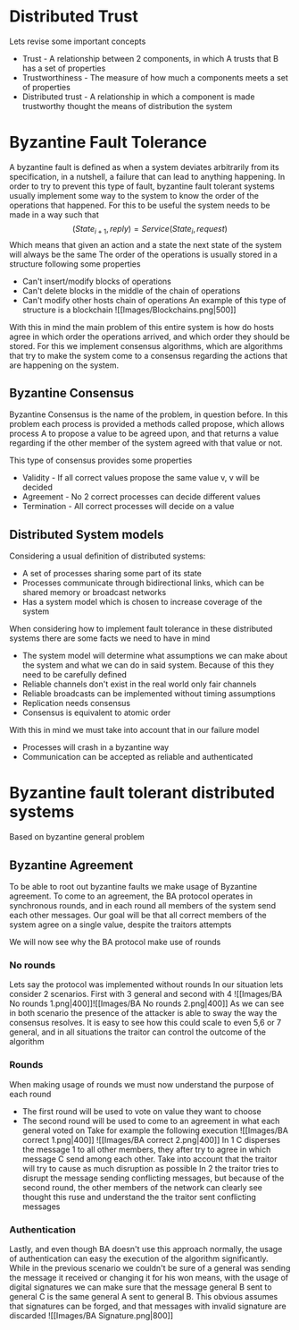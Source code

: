 
# Distributed Trust

Lets revise some important concepts
- Trust - A relationship between 2 components, in which A trusts that B has a set of properties
- Trustworthiness - The measure of how much a components meets a set of properties
- Distributed trust - A relationship in which a component is made trustworthy thought the means of distribution the system

# Byzantine Fault Tolerance

A byzantine fault is defined as when a system deviates arbitrarily from its specification, in a nutshell, a failure that can lead to anything happening.
In order to try to prevent this type of fault, byzantine fault tolerant systems usually implement some way to the system to know the order of the operations that happened.
For this to be useful the system needs to be made in a way such that
$$(State_{i+1},reply)=Service(State_i,request)$$
Which means that given an action and a state the next state of the system will always be the same 
The order of the operations is usually stored in a structure following some properties
- Can't insert/modify blocks of operations
- Can't delete blocks in the middle of the chain of operations
- Can't modify other hosts chain of operations
An example of this type of structure is a blockchain
![[Images/Blockchains.png|500]]

With this in mind the main problem of this entire system is how do hosts agree in which order the operations arrived, and which order they should be stored.
For this we implement consensus algorithms, which are algorithms that try to make the system come to a consensus regarding the actions that are happening on the system.

## Byzantine Consensus

Byzantine Consensus is the name of the problem, in question before.
In this problem each process is provided a methods called propose, which allows process A to propose a value to be agreed upon, and that returns a value regarding if the other member of the system agreed with that value or not.

This type of consensus provides some properties
- Validity - If all correct values propose the same value v, v will be decided
- Agreement - No 2 correct processes can decide different values
- Termination - All correct processes will decide on a value

## Distributed System models

Considering a usual definition of distributed systems:
- A set of processes sharing some part of its state
- Processes communicate through bidirectional links, which can be shared memory or broadcast networks
- Has a system model which is chosen to increase coverage of the system

When considering how to implement fault tolerance in these distributed systems there are some facts we need to have in mind
- The system model will determine what assumptions we can make about the system and what we can do in said system. Because of this they need to be carefully defined
- Reliable channels don't exist in the real world only fair channels
- Reliable broadcasts can be implemented without timing assumptions
- Replication needs consensus
- Consensus is equivalent to atomic order

With this in mind we must take into account that in our failure model
- Processes will crash in a byzantine way
- Communication can be accepted as reliable and authenticated

# Byzantine fault tolerant distributed systems

Based on byzantine general problem

## Byzantine Agreement

To be able to root out byzantine faults we make usage of Byzantine agreement.
To come to an agreement, the BA protocol operates in synchronous rounds, and in each round all members of the system send each other messages.
Our goal will be that all correct members of the system agree on a single value, despite the traitors attempts

We will now see why the BA protocol make use of rounds

### No rounds

Lets say the protocol was implemented without rounds
In our situation lets consider 2 scenarios. 
First with 3 general and second with 4
![[Images/BA No rounds 1.png|400]]![[Images/BA No rounds 2.png|400]]
As we can see in both scenario the presence of the attacker is able to sway the way the consensus resolves.
It is easy to see how this could scale to even 5,6 or 7 general, and in all situations the traitor can control the outcome of the algorithm

### Rounds

When making usage of rounds we must now understand the purpose of each round
- The first round will be used to vote on value they want to choose
- The second round will be used to come to an agreement in what each general voted on
Take for example the following execution
![[Images/BA correct 1.png|400]] ![[Images/BA correct 2.png|400]]
In 1 C disperses the message 1 to all other members, they after try to agree in which message C send among each other.
Take into account that the traitor will try to cause as much disruption as possible
In 2 the traitor tries to disrupt the message sending conflicting messages, but because of the second round, the other members of the network can clearly see thought this ruse and understand the the traitor sent conflicting messages

### Authentication

Lastly, and even though BA doesn't use this approach normally, the usage of authentication can easy the execution of the algorithm significantly.
While in the previous scenario we couldn't be sure of a general was sending the message it received or changing it for his won means, with the usage of digital signatures we can make sure that the message general B sent to general C is the same general A sent to general B.
This obvious assumes that signatures can be forged, and that messages with invalid signature are discarded
![[Images/BA Signature.png|800]]